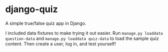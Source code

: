 # django-quiz
A simple true/false quiz app in Django.

I included data fixtures to make trying it out easier. Run `manage.py loaddata question-data` and `manage.py loaddata quiz-data` to load the sample quiz content.  Then create a user, log in, and test yourself!
